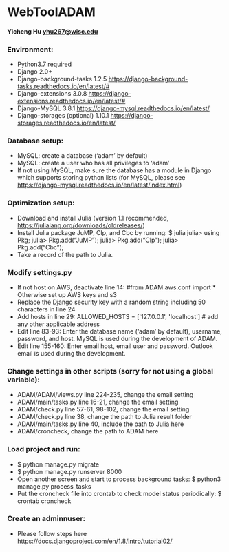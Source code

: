 # WebToolADAM
#### Yicheng Hu yhu267@wisc.edu

### Environment: 
-	Python3.7 required 
-	Django 2.0+
-	Django-background-tasks 1.2.5 https://django-background-tasks.readthedocs.io/en/latest/#
-	Django-extensions 3.0.8 https://django-extensions.readthedocs.io/en/latest/#
-	Django-MySQL 3.8.1 https://django-mysql.readthedocs.io/en/latest/
-	Django-storages (optional) 1.10.1 https://django-storages.readthedocs.io/en/latest/

### Database setup:
-	MySQL: create a database (‘adam’ by default)
-	MySQL: create a user who has all privileges to ‘adam’
-	If not using MySQL, make sure the database has a module in Django which supports storing python lists (for MySQL, please see https://django-mysql.readthedocs.io/en/latest/index.html)

### Optimization setup:
-	Download and install Julia (version 1.1 recommended, https://julialang.org/downloads/oldreleases/)
-	Install Julia package JuMP, Clp, and Cbc by running: 
$ julia
julia> using Pkg; 
julia> Pkg.add(“JuMP”);
julia> Pkg.add(“Clp”);
julia> Pkg.add(“Cbc”);
-	Take a record of the path to Julia. 

### Modify settings.py
-	If not host on AWS, deactivate line 14: 
#from ADAM.aws.conf import *
Otherwise set up AWS keys and s3
-	Replace the Django security key with a random string including 50 characters in line 24
-	Add hosts in line 29: 
ALLOWED_HOSTS = ['127.0.0.1', 'localhost'] # add any other applicable address 
-	Edit line 83-93: Enter the database name (‘adam’ by default), username, password, and host. MySQL is used during the development of ADAM.
-	Edit line 155-160: Enter email host, email user and password. Outlook email is used during the development. 

### Change settings in other scripts (sorry for not using a global variable):
-	ADAM/ADAM/views.py line 224-235, change the email setting
-	ADAM/main/tasks.py line 16-21, change the email setting
-	ADAM/check.py line 57-61, 98-102, change the email setting 
-	ADAM/check.py line 38, change the path to Julia result folder
-	ADAM/main/tasks.py line 40, include the path to Julia here 
-	ADAM/croncheck, change the path to ADAM here 

### Load project and run:
-	$ python manage.py migrate
-	$ python manage.py runserver 8000
-	Open another screen and start to process background tasks: 
$ python3 manage.py process_tasks
-	Put the croncheck file into crontab to check model status periodically: 
$ crontab croncheck

### Create an adminnuser: 
-	Please follow steps here https://docs.djangoproject.com/en/1.8/intro/tutorial02/
